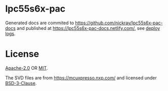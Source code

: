 # lpc55s6x-pac

Generated docs are commited to <https://github.com/nickray/lpc55s6x-pac-docs> and published at <https://lpc55s6x-pac-docs.netlify.com/>, see [deploy logs](https://app.netlify.com/sites/lpc55s6x-pac-docs/deploys).

# License

[Apache-2.0](https://spdx.org/licenses/Apache-2.0.html) OR [MIT](https://spdx.org/licenses/MIT.html).

The SVD files are from <https://mcuxpresso.nxp.com/> and licensed under [BSD-3-Clause](https://spdx.org/licenses/BSD-3-Clause.html).

